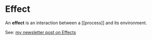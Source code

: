 # Effect

An **effect** is an interaction between a [[process]] and its environment.

See: [my newsletter post on Effects](https://bensguide.substack.com/p/effects)